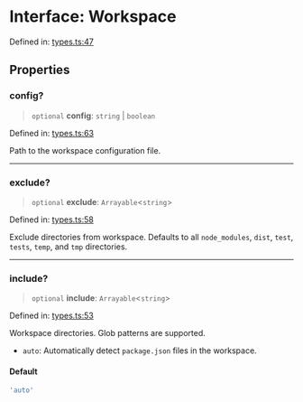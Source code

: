 # Interface: Workspace

Defined in: [types.ts:47](https://github.com/rolldown/tsdown/blob/b2453d085741771a389c70fb326a0e04a8352056/src/options/types.ts#L47)

## Properties

### config?

> `optional` **config**: `string` \| `boolean`

Defined in: [types.ts:63](https://github.com/rolldown/tsdown/blob/b2453d085741771a389c70fb326a0e04a8352056/src/options/types.ts#L63)

Path to the workspace configuration file.

***

### exclude?

> `optional` **exclude**: `Arrayable`\<`string`\>

Defined in: [types.ts:58](https://github.com/rolldown/tsdown/blob/b2453d085741771a389c70fb326a0e04a8352056/src/options/types.ts#L58)

Exclude directories from workspace.
Defaults to all `node_modules`, `dist`, `test`, `tests`, `temp`, and `tmp` directories.

***

### include?

> `optional` **include**: `Arrayable`\<`string`\>

Defined in: [types.ts:53](https://github.com/rolldown/tsdown/blob/b2453d085741771a389c70fb326a0e04a8352056/src/options/types.ts#L53)

Workspace directories. Glob patterns are supported.
- `auto`: Automatically detect `package.json` files in the workspace.

#### Default

```ts
'auto'
```
